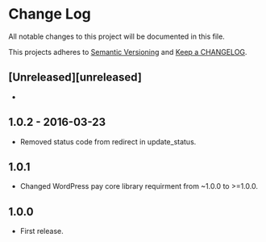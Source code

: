 # Change Log

All notable changes to this project will be documented in this file.

This projects adheres to [Semantic Versioning](http://semver.org/) and [Keep a CHANGELOG](http://keepachangelog.com/).

## [Unreleased][unreleased]
-

## 1.0.2 - 2016-03-23
- Removed status code from redirect in update_status.

## 1.0.1
- Changed WordPress pay core library requirment from ~1.0.0 to >=1.0.0.

## 1.0.0
- First release.
